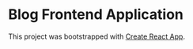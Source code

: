 # Blog Frontend Application

This project was bootstrapped with [Create React App](https://github.com/facebook/create-react-app).

